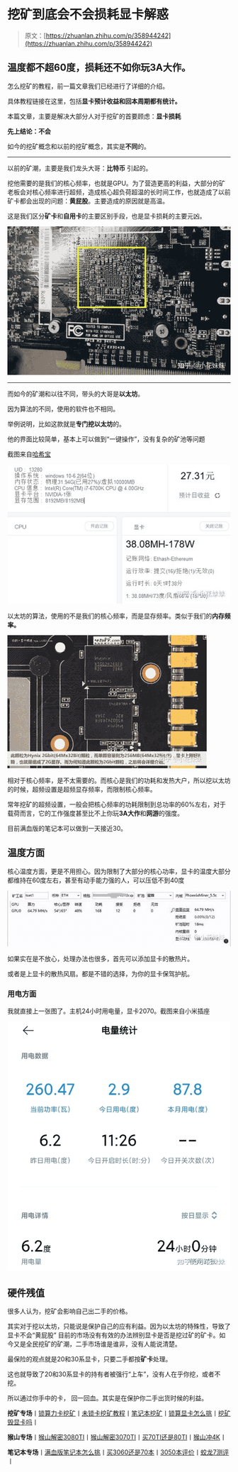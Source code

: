 <!--yml
category: 挖矿
date: 2022-06-26 00:00:00
-->

# 挖矿到底会不会损耗显卡解惑

> 原文：[https://zhuanlan.zhihu.com/p/358944242](https://zhuanlan.zhihu.com/p/358944242)

## 温度都不超60度，损耗还不如你玩3A大作。

怎么挖矿的教程，前一篇文章我们已经进行了详细的介绍。

具体教程链接在这里，包括**显卡预计收益和回本周期都有统计。**

[](https://zhuanlan.zhihu.com/p/355955385)

本篇文章，主要是解决大部分人对于挖矿的首要顾虑：**显卡损耗**

**先上结论：不会**

如今的挖矿概念和以前的挖矿概念，其实是**不同**的。

* * *

以前的矿潮，主要是我们龙头大哥：**比特币** 引起的。

挖他需要的是我们的核心频率，也就是GPU。为了营造更高的利益，大部分的矿老板会对核心频率进行超频，造成核心超负荷超温的长时间工作，也就造成了以前矿卡都会出现的问题：**黄屁股**。主要造成的原因就是高温。

这是我们区分**矿卡**和**自用卡**的主要区别手段，也是显卡损耗的主要元凶。

![](img/0947565c0aa04ce2feb11d1c03226681.png)

* * *

而如今的矿潮和以往不同，带头的大哥是**以太坊**。

因为算法的不同，使用的软件也不相同。

举例说明，比如这款就是**专门挖以太坊**的。

[](https://link.zhihu.com/?target=http%3A//app.hxbao.com/reg/invite/O14BJF6q)

他的界面比较简单，基本上可以做到“一键操作”，没有复杂的矿池等问题

截图来自[哈希宝](https://link.zhihu.com/?target=http%3A//app.hxbao.com/reg/invite/O14BJF6q)

![](img/7fd1f970c6753b601fcf98ab96732d3e.png)

以太坊的算法，使用的不是我们的核心频率，而是显存频率。类似于我们的**内存频率。**

![](img/2e765f22c49264e4dd6ca590206e1007.png)

相对于核心频率，是不太需要的。而核心是我们的功耗和发热大户，所以挖以太坊的时候，超频设置是超频显存频率，而限制核心频率。

常年挖矿的超频设置，一般会把核心频率的功耗限制到总功率的60%左右，对于载荷而言，它的工作强度甚至比不上你玩**3A大作**和**网游**的强度。

目前满血版的笔记本可以做到一天接近30。

## 温度方面

核心温度方面，更是不用担心。因为限制了大部分的核心功率，显卡的温度大部分都维持在60度左右，甚至有动手能力强的人，可以压低不到40度

![](img/5b48f7f345c58a36753d420d1cf7ff25.png)

如果实在是不放心，处理办法也很多，首先可以添加显卡的散热片。

或者是上显卡的散热风扇。都是不错的选择，为你的显卡保驾护航。

### 用电方面

我就直接上一张图了。主机24小时用电量，显卡2070。截图来自小米插座

![](img/34a25c41bea31ce4b8e2d914a88453ab.png)

## 硬件残值

很多人认为，挖矿会影响自己出二手的价格。

其实对于挖以太坊，只能说是保护自己的应有利益。因为以太坊的特殊性，导致了显卡不会“黄屁股” 目前的市场没有有效的办法辨别显卡是否是挖过矿的矿卡。如今又是全民挖矿的矿潮，二手市场谁是谁非，没有人能说清楚。

最保险的观点就是20和30系显卡，只要二手都按**矿卡**处理。

这也就导致了20和30系显卡的持有者被强行“上车”，没有人在乎你挖，或者不挖。

所以通过你手中的卡， 回一回血。其实是在保护你二手出货时候的利益。

**挖矿专场**丨[锁算力卡挖矿](https://zhuanlan.zhihu.com/p/399409039)丨[未锁卡挖矿教程](https://zhuanlan.zhihu.com/p/355955385)丨[笔记本挖矿](https://zhuanlan.zhihu.com/p/360451565)丨[锁算显卡怎么挑](https://zhuanlan.zhihu.com/p/374342633)丨[挖矿毁显卡吗](https://zhuanlan.zhihu.com/p/358944242)丨

**猴山专场**丨[猴山解密3080TI](https://zhuanlan.zhihu.com/p/379179943)丨[猴山解密3070TI](https://zhuanlan.zhihu.com/p/379428935)丨[买70TI还是80TI](https://zhuanlan.zhihu.com/p/379846007)丨[猴山冲4K](https://zhuanlan.zhihu.com/p/380129626)丨

**笔记本专场**丨[满血版笔记本怎么挑](https://zhuanlan.zhihu.com/p/374748213)丨[买3060还是70本](https://www.zhihu.com/question/447817962/answer/1909204347)丨[3050本评价](https://www.zhihu.com/question/462045112/answer/1913547325)丨[蛟龙7测评](https://zhuanlan.zhihu.com/p/369226521)丨